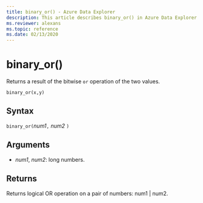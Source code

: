 ```yaml
---
title: binary_or() - Azure Data Explorer
description: This article describes binary_or() in Azure Data Explorer.
ms.reviewer: alexans
ms.topic: reference
ms.date: 02/13/2020
---
```

# binary_or()

Returns a result of the bitwise `or` operation of the two values. 

```kusto
binary_or(x,y)
```

## Syntax

`binary_or(`*num1*`,` *num2* `)`

## Arguments

* *num1*, *num2*: long numbers.

## Returns

Returns logical OR operation on a pair of numbers: num1 | num2.